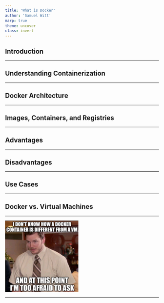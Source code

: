 ```yaml
---
title: 'What is Docker'
author: 'Samuel Witt'
marp: true
theme: uncover
class: invert
---
```


<style>
   img {
      width: 25rem;
      height: auto;
   }
</style>

## Introduction

---

## Understanding Containerization

---

## Docker Architecture

---

## Images, Containers, and Registries

---

## Advantages

---

## Disadvantages

---

## Use Cases

---

## Docker vs. Virtual Machines

---

<style scoped>
   img {
      width: 15rem;
   }
</style>

![meme](../images/meme02.png)

---
